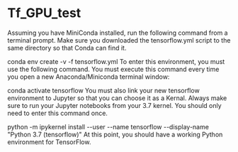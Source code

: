# Tf_GPU_test


Assuming you have MiniConda installed, run the following command from a terminal prompt. Make sure you downloaded the tensorflow.yml script to the same directory so that Conda can find it.

conda env create -v -f tensorflow.yml
To enter this environment, you must use the following command. You must execute this command every time you open a new Anaconda/Miniconda terminal window:

conda activate tensorflow
You must also link your new tensorflow environment to Jupyter so that you can choose it as a Kernal. Always make sure to run your Jupyter notebooks from your 3.7 kernel. You should only need to enter this command once.

python -m ipykernel install --user --name tensorflow --display-name "Python 3.7 (tensorflow)"
At this point, you should have a working Python environment for TensorFlow.